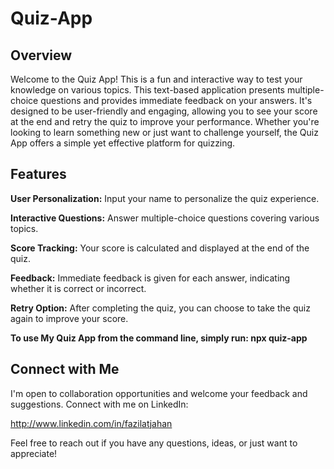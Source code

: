 # Quiz-App

## Overview
Welcome to the Quiz App! This is a fun and interactive way to test your knowledge on various topics. This text-based application presents multiple-choice questions and provides immediate feedback on your answers. It's designed to be user-friendly and engaging, allowing you to see your score at the end and retry the quiz to improve your performance. Whether you're looking to learn something new or just want to challenge yourself, the Quiz App offers a simple yet effective platform for quizzing.


## Features
**User Personalization:** Input your name to personalize the quiz experience.

**Interactive Questions:** Answer multiple-choice questions covering various topics.

**Score Tracking:** Your score is calculated and displayed at the end of the quiz.

**Feedback:** Immediate feedback is given for each answer, indicating whether it is correct or incorrect.

**Retry Option:** After completing the quiz, you can choose to take the quiz again to improve your score.


**To use My Quiz App from the command line, simply run: npx quiz-app**


## Connect with Me
I'm open to collaboration opportunities and welcome your feedback and suggestions. Connect with me on LinkedIn:

http://www.linkedin.com/in/fazilatjahan

Feel free to reach out if you have any questions, ideas, or just want to appreciate!

